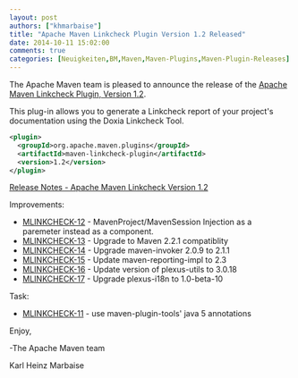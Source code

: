 ```yaml
---
layout: post
authors: ["khmarbaise"]
title: "Apache Maven Linkcheck Plugin Version 1.2 Released"
date: 2014-10-11 15:02:00
comments: true
categories: [Neuigkeiten,BM,Maven,Maven-Plugins,Maven-Plugin-Releases]
---
```

The Apache Maven team is pleased to announce the release of the 
[Apache Maven Linkcheck Plugin, Version 1.2](https://maven.apache.org/plugins/maven-linkcheck-plugin).

This plug-in allows you to generate a Linkcheck report of your project's
documentation using the Doxia Linkcheck Tool.

``` xml
<plugin>
  <groupId>org.apache.maven.plugins</groupId>
  <artifactId>maven-linkcheck-plugin</artifactId>
  <version>1.2</version>
</plugin>
```

<!-- more -->

[Release Notes - Apache Maven Linkcheck Version 1.2](http://jira.codehaus.org/secure/ReleaseNote.jspa?projectId=12100&version=16906)


Improvements:

 * [MLINKCHECK-12](https://issues.apache.org/jira/browse/MLINKCHECK-12) - MavenProject/MavenSession Injection as a paremeter instead as a component.
 * [MLINKCHECK-13](https://issues.apache.org/jira/browse/MLINKCHECK-13) - Upgrade to Maven 2.2.1 compatiblity
 * [MLINKCHECK-14](https://issues.apache.org/jira/browse/MLINKCHECK-14) - Upgrade maven-invoker 2.0.9 to 2.1.1
 * [MLINKCHECK-15](https://issues.apache.org/jira/browse/MLINKCHECK-15) - Update maven-reporting-impl to 2.3
 * [MLINKCHECK-16](https://issues.apache.org/jira/browse/MLINKCHECK-16) - Update version of plexus-utils to 3.0.18
 * [MLINKCHECK-17](https://issues.apache.org/jira/browse/MLINKCHECK-17) - Upgrade plexus-i18n to 1.0-beta-10

Task:

 * [MLINKCHECK-11](https://issues.apache.org/jira/browse/MLINKCHECK-11) - use maven-plugin-tools' java 5 annotations


Enjoy,

-The Apache Maven team

Karl Heinz Marbaise
